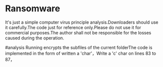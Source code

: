 # Ransomware

It's just a simple computer virus principle analysis.Downloaders should use it carefully.The code just for reference only.Please do not use it for commercial purposes.The author shall not be responsible for the losses caused during the operation.

#analysis
Running encrypts the subfiles of the current folderThe code is implemented in the form of written a 'char'，Write a 'c' char on lines 83 to 87，